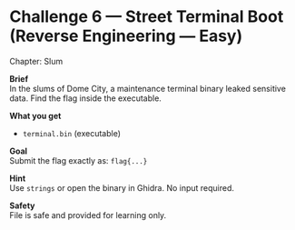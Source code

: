 # Challenge 6 — Street Terminal Boot (Reverse Engineering — Easy)
Chapter: Slum

**Brief**  
In the slums of Dome City, a maintenance terminal binary leaked sensitive data. Find the flag inside the executable.

**What you get**  
- `terminal.bin` (executable)

**Goal**  
Submit the flag exactly as: `flag{...}`

**Hint**  
Use `strings` or open the binary in Ghidra. No input required.

**Safety**  
File is safe and provided for learning only.
